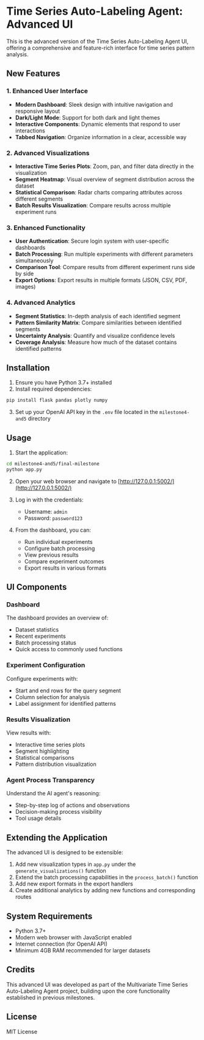 # Time Series Auto-Labeling Agent: Advanced UI

This is the advanced version of the Time Series Auto-Labeling Agent UI, offering a comprehensive and feature-rich interface for time series pattern analysis.

## New Features

### 1. Enhanced User Interface
- **Modern Dashboard**: Sleek design with intuitive navigation and responsive layout
- **Dark/Light Mode**: Support for both dark and light themes
- **Interactive Components**: Dynamic elements that respond to user interactions
- **Tabbed Navigation**: Organize information in a clear, accessible way

### 2. Advanced Visualizations
- **Interactive Time Series Plots**: Zoom, pan, and filter data directly in the visualization
- **Segment Heatmap**: Visual overview of segment distribution across the dataset
- **Statistical Comparison**: Radar charts comparing attributes across different segments
- **Batch Results Visualization**: Compare results across multiple experiment runs

### 3. Enhanced Functionality
- **User Authentication**: Secure login system with user-specific dashboards
- **Batch Processing**: Run multiple experiments with different parameters simultaneously
- **Comparison Tool**: Compare results from different experiment runs side by side
- **Export Options**: Export results in multiple formats (JSON, CSV, PDF, images)

### 4. Advanced Analytics
- **Segment Statistics**: In-depth analysis of each identified segment
- **Pattern Similarity Matrix**: Compare similarities between identified segments
- **Uncertainty Analysis**: Quantify and visualize confidence levels
- **Coverage Analysis**: Measure how much of the dataset contains identified patterns

## Installation

1. Ensure you have Python 3.7+ installed
2. Install required dependencies:

```bash
pip install flask pandas plotly numpy
```

3. Set up your OpenAI API key in the `.env` file located in the `milestone4-and5` directory

## Usage

1. Start the application:

```bash
cd milestone4-and5/final-milestone
python app.py
```

2. Open your web browser and navigate to [http://127.0.0.1:5002/](http://127.0.0.1:5002/)

3. Log in with the credentials:
   - Username: `admin`
   - Password: `password123`

4. From the dashboard, you can:
   - Run individual experiments
   - Configure batch processing
   - View previous results
   - Compare experiment outcomes
   - Export results in various formats

## UI Components

### Dashboard
The dashboard provides an overview of:
- Dataset statistics
- Recent experiments
- Batch processing status
- Quick access to commonly used functions

### Experiment Configuration
Configure experiments with:
- Start and end rows for the query segment
- Column selection for analysis
- Label assignment for identified patterns

### Results Visualization
View results with:
- Interactive time series plots
- Segment highlighting
- Statistical comparisons
- Pattern distribution visualization

### Agent Process Transparency
Understand the AI agent's reasoning:
- Step-by-step log of actions and observations
- Decision-making process visibility
- Tool usage details

## Extending the Application

The advanced UI is designed to be extensible:

1. Add new visualization types in `app.py` under the `generate_visualizations()` function
2. Extend the batch processing capabilities in the `process_batch()` function
3. Add new export formats in the export handlers
4. Create additional analytics by adding new functions and corresponding routes

## System Requirements

- Python 3.7+
- Modern web browser with JavaScript enabled
- Internet connection (for OpenAI API)
- Minimum 4GB RAM recommended for larger datasets

## Credits

This advanced UI was developed as part of the Multivariate Time Series Auto-Labeling Agent project, building upon the core functionality established in previous milestones.

## License

MIT License 